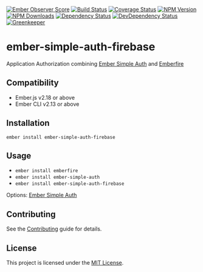 [![Ember Observer Score](http://emberobserver.com/badges/ember-simple-auth-firebase.svg)](http://emberobserver.com/addons/ember-simple-auth-firebase)
[![Build Status](https://travis-ci.org/devotox/ember-simple-auth-firebase.svg)](http://travis-ci.org/devotox/ember-simple-auth-firebase)
[![Coverage Status](https://codecov.io/gh/devotox/ember-simple-auth-firebase/branch/master/graph/badge.svg)](https://codecov.io/gh/devotox/ember-simple-auth-firebase)
[![NPM Version](https://badge.fury.io/js/ember-simple-auth-firebase.svg)](http://badge.fury.io/js/ember-simple-auth-firebase)
[![NPM Downloads](https://img.shields.io/npm/dm/ember-simple-auth-firebase.svg)](https://www.npmjs.org/package/ember-simple-auth-firebase)
[![Dependency Status](https://david-dm.org/poetic/ember-simple-auth-firebase.svg)](https://david-dm.org/poetic/ember-simple-auth-firebase)
[![DevDependency Status](https://david-dm.org/poetic/ember-simple-auth-firebase/dev-status.svg)](https://david-dm.org/poetic/ember-simple-auth-firebase#info=devDependencies)
[![Greenkeeper](https://badges.greenkeeper.io/devotox/ember-simple-auth-firebase.svg)](https://greenkeeper.io/)

ember-simple-auth-firebase
==============================================================================

Application Authorization combining [Ember Simple Auth](https://github.com/simplabs/ember-simple-auth) and [Emberfire](https://github.com/firebase/emberfire)

Compatibility
------------------------------------------------------------------------------

* Ember.js v2.18 or above
* Ember CLI v2.13 or above

Installation
------------------------------------------------------------------------------

```
ember install ember-simple-auth-firebase
```

Usage
------------------------------------------------------------------------------

* `ember install emberfire`
* `ember install ember-simple-auth`
* `ember install ember-simple-auth-firebase`

Options: [Ember Simple Auth](https://github.com/simplabs/ember-simple-auth)

Contributing
------------------------------------------------------------------------------

See the [Contributing](CONTRIBUTING.md) guide for details.

License
------------------------------------------------------------------------------

This project is licensed under the [MIT License](LICENSE.md).
